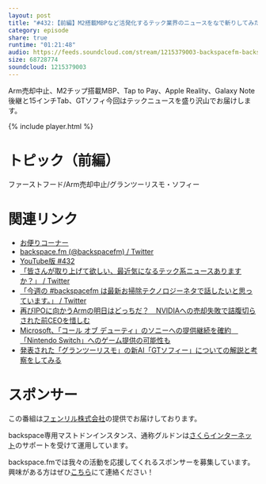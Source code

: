 ```yaml
---
layout: post
title: "#432:【前編】M2搭載MBPなど活発化するテック業界のニュースをなで斬りしてみた"
category: episode
share: true
runtime: "01:21:48"
audio: https://feeds.soundcloud.com/stream/1215379003-backspacefm-backspacefm-432-1.mp3
size: 68728774
soundcloud: 1215379003
---
```


Arm売却中止、M2チップ搭載MBP、Tap to Pay、Apple Reality、Galaxy Note後継と15インチTab、GTソフィ今回はテックニュースを盛り沢山でお届けします。

{% include player.html %}

# トピック（前編）
ファーストフード/Arm売却中止/グランツーリスモ・ソフィー

# 関連リンク
* [お便りコーナー](https://forms.gle/qmLFRXFMjn7cZPpJ8)
* [backspace.fm (@backspacefm) / Twitter](https://twitter.com/backspacefm)
* [YouTube版 #432](https://note.com/backspacefm/n/ne566853acb7e)
* [「皆さんが取り上げて欲しい、最近気になるテック系ニュースありますか？」 / Twitter](https://twitter.com/backspacefm/status/1491282555152510978)
* [「今週の #backspacefm は最新お掃除テクノロジーネタで話したいと思っています。」 / Twitter](https://twitter.com/backspacefm/status/1488758938946334721)
* [再びIPOに向かうArmの明日はどっちだ？　NVIDIAへの売却失敗で詰腹切らされた前CEOを惜しむ](https://www.itmedia.co.jp/news/articles/2202/10/news086.html)
* [Microsoft、「コール オブ デューティ」のソニーへの提供継続を確約　「Nintendo Switch」へのゲーム提供の可能性も](https://www.itmedia.co.jp/news/articles/2202/10/news092.html)
* [発表された「グランツーリスモ」の新AI「GTソフィー」についての解説と考察をしてみる](https://www.youtube.com/watch?v=oVfaWTPoS6M)

# スポンサー
この番組は[フェンリル株式会社](https://www.fenrir-inc.com/jp/)の提供でお届けしております。

backspace専用マストドンインスタンス、通称グルドンは[さくらインターネット](https://www.sakura.ad.jp/)のサポートを受けて運用しています。

backspace.fmでは我々の活動を応援してくれるスポンサーを募集しています。興味がある方はぜひ[こちら](mailto:drikin+backspacefm@gmail.com)にて連絡ください！
